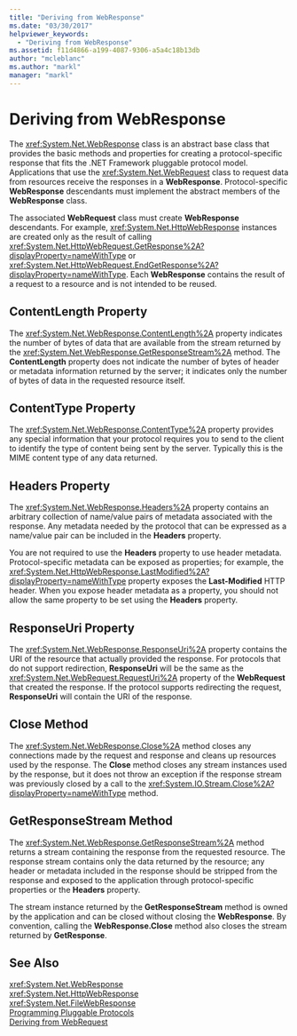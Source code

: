 ```yaml
---
title: "Deriving from WebResponse"
ms.date: "03/30/2017"
helpviewer_keywords: 
  - "Deriving from WebResponse"
ms.assetid: f11d4866-a199-4087-9306-a5a4c18b13db
author: "mcleblanc"
ms.author: "markl"
manager: "markl"
---
```

# Deriving from WebResponse
The <xref:System.Net.WebResponse> class is an abstract base class that provides the basic methods and properties for creating a protocol-specific response that fits the .NET Framework pluggable protocol model. Applications that use the <xref:System.Net.WebRequest> class to request data from resources receive the responses in a **WebResponse**. Protocol-specific **WebResponse** descendants must implement the abstract members of the **WebResponse** class.  
  
 The associated **WebRequest** class must create **WebResponse** descendants. For example, <xref:System.Net.HttpWebResponse> instances are created only as the result of calling <xref:System.Net.HttpWebRequest.GetResponse%2A?displayProperty=nameWithType> or <xref:System.Net.HttpWebRequest.EndGetResponse%2A?displayProperty=nameWithType>. Each **WebResponse** contains the result of a request to a resource and is not intended to be reused.  
  
## ContentLength Property  
 The <xref:System.Net.WebResponse.ContentLength%2A> property indicates the number of bytes of data that are available from the stream returned by the <xref:System.Net.WebResponse.GetResponseStream%2A> method. The **ContentLength** property does not indicate the number of bytes of header or metadata information returned by the server; it indicates only the number of bytes of data in the requested resource itself.  
  
## ContentType Property  
 The <xref:System.Net.WebResponse.ContentType%2A> property provides any special information that your protocol requires you to send to the client to identify the type of content being sent by the server. Typically this is the MIME content type of any data returned.  
  
## Headers Property  
 The <xref:System.Net.WebResponse.Headers%2A> property contains an arbitrary collection of name/value pairs of metadata associated with the response. Any metadata needed by the protocol that can be expressed as a name/value pair can be included in the **Headers** property.  
  
 You are not required to use the **Headers** property to use header metadata. Protocol-specific metadata can be exposed as properties; for example, the <xref:System.Net.HttpWebResponse.LastModified%2A?displayProperty=nameWithType> property exposes the **Last-Modified** HTTP header. When you expose header metadata as a property, you should not allow the same property to be set using the **Headers** property.  
  
## ResponseUri Property  
 The <xref:System.Net.WebResponse.ResponseUri%2A> property contains the URI of the resource that actually provided the response. For protocols that do not support redirection, **ResponseUri** will be the same as the <xref:System.Net.WebRequest.RequestUri%2A> property of the **WebRequest** that created the response. If the protocol supports redirecting the request, **ResponseUri** will contain the URI of the response.  
  
## Close Method  
 The <xref:System.Net.WebResponse.Close%2A> method closes any connections made by the request and response and cleans up resources used by the response. The **Close** method closes any stream instances used by the response, but it does not throw an exception if the response stream was previously closed by a call to the <xref:System.IO.Stream.Close%2A?displayProperty=nameWithType> method.  
  
## GetResponseStream Method  
 The <xref:System.Net.WebResponse.GetResponseStream%2A> method returns a stream containing the response from the requested resource. The response stream contains only the data returned by the resource; any header or metadata included in the response should be stripped from the response and exposed to the application through protocol-specific properties or the **Headers** property.  
  
 The stream instance returned by the **GetResponseStream** method is owned by the application and can be closed without closing the **WebResponse**. By convention, calling the **WebResponse.Close** method also closes the stream returned by **GetResponse**.  
  
## See Also  
 <xref:System.Net.WebResponse>  
 <xref:System.Net.HttpWebResponse>  
 <xref:System.Net.FileWebResponse>  
 [Programming Pluggable Protocols](../../../docs/framework/network-programming/programming-pluggable-protocols.md)  
 [Deriving from WebRequest](../../../docs/framework/network-programming/deriving-from-webrequest.md)
